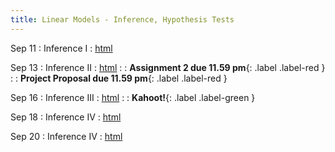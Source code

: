 ```yaml
---
title: Linear Models - Inference, Hypothesis Tests
---
```


Sep 11
: Inference I 
  : [html](https://jlacasa.github.io/stat705_fall2024/classes/day10_09112024)

Sep 13
: Inference II
  : [html](https://jlacasa.github.io/stat705_fall2024/classes/day11_09132024)
: [](#) 
  : **Assignment 2 due 11.59 pm**{: .label .label-red }
: [](#) 
  : **Project Proposal due 11.59 pm**{: .label .label-red }

Sep 16
: Inference III
  : [html](https://jlacasa.github.io/stat705_fall2024/classes/day12_09162024)
: [](#) 
  : **Kahoot!**{: .label .label-green }
  
Sep 18 
: Inference IV
  : [html](https://jlacasa.github.io/stat705_fall2024/classes/day13_09182024)

Sep 20 
: Inference IV
  : [html](https://jlacasa.github.io/stat705_fall2024/classes/day14_09202024)

  
